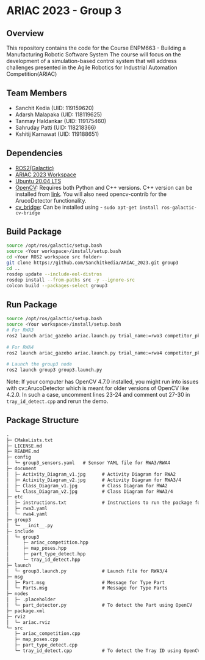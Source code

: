 # ARIAC 2023 - Group 3

## Overview

This repository contains the code for the Course ENPM663 - Building a Manufacturing Robotic Software System
The course will focus on the development of a simulation-based control system that will address challenges presented in the Agile Robotics for Industrial Automation Competition(ARIAC)

## Team Members

- Sanchit Kedia (UID: 119159620)
- Adarsh Malapaka (UID: 118119625)
- Tanmay Haldankar (UID: 119175460)
- Sahruday Patti (UID: 118218366)
- Kshitij Karnawat (UID: 119188651)

## Dependencies

- [ROS2(Galactic)](https://docs.ros.org/en/galactic/Installation/Ubuntu-Install-Debians.html)
- [ARIAC 2023 Workspace](https://github.com/usnistgov/ARIAC)
- [Ubuntu 20.04 LTS](https://releases.ubuntu.com/focal/)
- [OpenCV](https://www.opencv-srf.com/p/introduction.html): Requires both Python and C++ versions. C++ version can be installed from [link](https://www.geeksforgeeks.org/how-to-install-opencv-in-c-on-linux/). You will also need opencv-contrib for the ArucoDetector functionality. 
- [cv_bridge](https://index.ros.org/p/cv_bridge/): Can be installed using - ```sudo apt-get install ros-galactic-cv-bridge```
## Build Package

```sh
source /opt/ros/galactic/setup.bash
source <Your workspace>/install/setup.bash
cd <Your ROS2 workspace src folder>
git clone https://github.com/Sanchitkedia/ARIAC_2023.git group3
cd ..
rosdep update --include-eol-distros
rosdep install --from-paths src -y --ignore-src
colcon build --packages-select group3
```

## Run Package

```sh
source /opt/ros/galactic/setup.bash
source <Your workspace>/install/setup.bash
# For RWA3
ros2 launch ariac_gazebo ariac.launch.py trial_name:=rwa3 competitor_pkg:=group3 sensor_config:=group3_sensors
    
# For RWA4
ros2 launch ariac_gazebo ariac.launch.py trial_name:=rwa4 competitor_pkg:=group3 sensor_config:=group3_sensors
    
# Launch the group3 node
ros2 launch group3 group3.launch.py
```

Note: If your computer has OpenCV 4.7.0 installed, you might run into issues with cv::ArucoDetector which is meant for older versions of OpenCV like 4.2.0. In such a case, uncomment lines 23-24 and comment out 27-30 in ```tray_id_detect.cpp``` and rerun the demo.

## Package Structure

```txt
.
├─ CMakeLists.txt
├─ LICENSE.md
├─ README.md
├─ config
│  └─ group3_sensors.yaml   # Sensor YAML file for RWA3/RWA4
├─ document
│  ├─ Activity_Diagram_v1.jpg      # Activity Diagram for RWA2
│  ├─ Activity_Diagram_v2.jpg      # Activity Diagram for RWA3/4
│  ├─ Class_Diagram_v1.jpg         # Class Diagram for RWA2
│  └─ Class_Diagram_v2.jpg         # Class Diagram for RWA3/4
├─ etc
│  ├─ instructions.txt             # Instructions to run the package for RWA3/4
│  ├─ rwa3.yaml
│  └─ rwa4.yaml
├─ group3
│  └─ __init__.py
├─ include
│  └─ group3
│     ├─ ariac_competition.hpp
│     ├─ map_poses.hpp
│     ├─ part_type_detect.hpp
│     └─ tray_id_detect.hpp
├─ launch
│  └─ group3.launch.py             # Launch file for RWA3/4
├─ msg
│  ├─ Part.msg                     # Message for Type Part
│  └─ Parts.msg                    # Message for Type Parts
├─ nodes
│  ├─ .placeholder
│  └─ part_detector.py             # To detect the Part using OpenCV
├─ package.xml
├─ rviz
│  └─ ariac.rviz
└─ src
   ├─ ariac_competition.cpp
   ├─ map_poses.cpp
   ├─ part_type_detect.cpp  
   └─ tray_id_detect.cpp           # To detect the Tray ID using OpenCV

```
